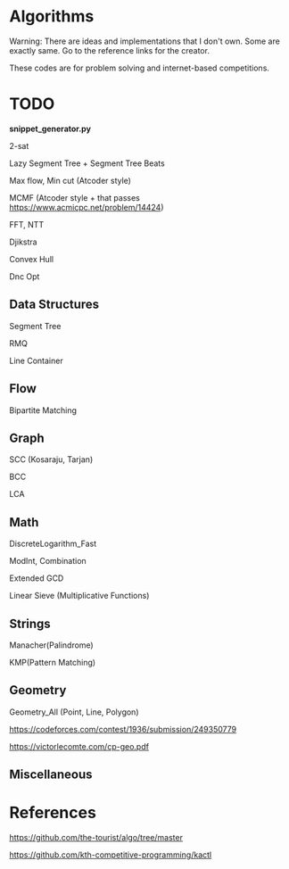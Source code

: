 # Algorithms
Warning: There are ideas and implementations that I don't own. Some are exactly same. Go to the reference links for the creator.

These codes are for problem solving and internet-based competitions.

# TODO
**snippet_generator.py**

2-sat

Lazy Segment Tree + Segment Tree Beats

Max flow, Min cut (Atcoder style)

MCMF (Atcoder style + that passes https://www.acmicpc.net/problem/14424)

FFT, NTT

Djikstra

Convex Hull

Dnc Opt
## Data Structures
Segment Tree

RMQ

Line Container
## Flow
Bipartite Matching
## Graph
SCC (Kosaraju, Tarjan)

BCC

LCA
## Math
DiscreteLogarithm_Fast

ModInt, Combination

Extended GCD

Linear Sieve (Multiplicative Functions)
## Strings
Manacher(Palindrome)

KMP(Pattern Matching)
## Geometry
Geometry_All (Point, Line, Polygon)

https://codeforces.com/contest/1936/submission/249350779

https://victorlecomte.com/cp-geo.pdf

## Miscellaneous

# References
https://github.com/the-tourist/algo/tree/master

https://github.com/kth-competitive-programming/kactl
